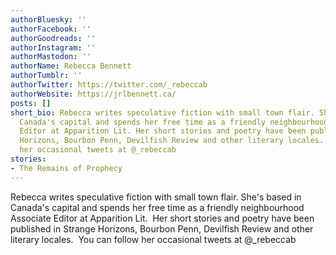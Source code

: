 ```yaml
---
authorBluesky: ''
authorFacebook: ''
authorGoodreads: ''
authorInstagram: ''
authorMastodon: ''
authorName: Rebecca Bennett
authorTumblr: ''
authorTwitter: https://twitter.com/_rebeccab
authorWebsite: https://jrlbennett.ca/
posts: []
short_bio: Rebecca writes speculative fiction with small town flair. She's based in
  Canada's capital and spends her free time as a friendly neighbourhood Associate
  Editor at Apparition Lit. Her short stories and poetry have been published in Strange
  Horizons, Bourbon Penn, Devilfish Review and other literary locales. You can follow
  her occasional tweets at @_rebeccab
stories:
- The Remains of Prophecy
---
```


Rebecca writes speculative fiction with small town flair. She's based in Canada's capital and spends her free time as a friendly neighbourhood Associate Editor at Apparition Lit.  Her short stories and poetry have been published in Strange Horizons, Bourbon Penn, Devilfish Review and other literary locales.  You can follow her occasional tweets at @_rebeccab